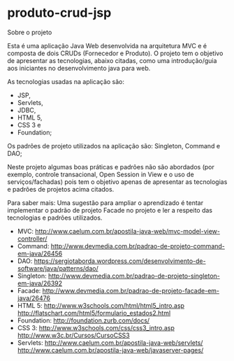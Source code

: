 # produto-crud-jsp
Sobre o projeto

Esta é uma aplicação Java Web desenvolvida na arquitetura MVC e é composta de dois CRUDs (Fornecedor e Produto). O projeto tem o objetivo de apresentar as tecnologias, abaixo citadas, como uma introdução/guia aos iniciantes no desenvolvimento java para web.

As tecnologias usadas na aplicação são: 
- JSP,
- Servlets,
- JDBC,
- HTML 5,
- CSS 3 e
- Foundation;
  	
Os padrões de projeto utilizados na aplicação são: Singleton, Command e DAO;
  
Neste projeto algumas boas práticas e padrões não são abordados (por exemplo, controle transacional, Open Session in View
e o uso de serviços/fachadas) pois tem o objetivo apenas de apresentar as tecnologias e padrões de projetos acima citados.


Para saber mais:
Uma sugestão para ampliar o aprendizado é tentar implementar o padrão de projeto Facade no projeto e ler a respeito das tecnologias e padrões
utilizados.

- MVC: http://www.caelum.com.br/apostila-java-web/mvc-model-view-controller/
- Command: http://www.devmedia.com.br/padrao-de-projeto-command-em-java/26456
- DAO: https://sergiotaborda.wordpress.com/desenvolvimento-de-software/java/patterns/dao/
- Singleton: http://www.devmedia.com.br/padrao-de-projeto-singleton-em-java/26392
- Facade: http://www.devmedia.com.br/padrao-de-projeto-facade-em-java/26476
- HTML 5: http://www.w3schools.com/html/html5_intro.asp http://flatschart.com/html5/formulario_estados2.html
- Foundation: http://foundation.zurb.com/docs/ 
- CSS 3: http://www.w3schools.com/css/css3_intro.asp http://www.w3c.br/Cursos/CursoCSS3
- Servlets: http://www.caelum.com.br/apostila-java-web/servlets/
http://www.caelum.com.br/apostila-java-web/javaserver-pages/

